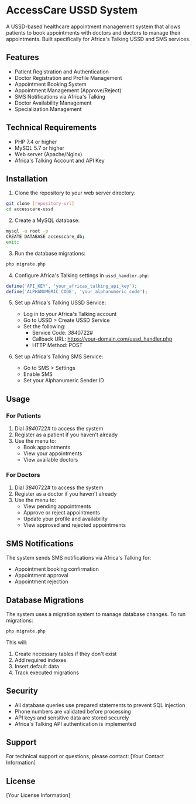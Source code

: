 # AccessCare USSD System

A USSD-based healthcare appointment management system that allows patients to book appointments with doctors and doctors to manage their appointments. Built specifically for Africa's Talking USSD and SMS services.

## Features

- Patient Registration and Authentication
- Doctor Registration and Profile Management
- Appointment Booking System
- Appointment Management (Approve/Reject)
- SMS Notifications via Africa's Talking
- Doctor Availability Management
- Specialization Management

## Technical Requirements

- PHP 7.4 or higher
- MySQL 5.7 or higher
- Web server (Apache/Nginx)
- Africa's Talking Account and API Key

## Installation

1. Clone the repository to your web server directory:
```bash
git clone [repository-url]
cd accesscare-ussd
```

2. Create a MySQL database:
```bash
mysql -u root -p
CREATE DATABASE accesscare_db;
exit;
```

3. Run the database migrations:
```bash
php migrate.php
```

4. Configure Africa's Talking settings in `ussd_handler.php`:
```php
define('API_KEY', 'your_africas_talking_api_key');
define('ALPHANUMERIC_CODE', 'your_alphanumeric_code');
```

5. Set up Africa's Talking USSD Service:
   - Log in to your Africa's Talking account
   - Go to USSD > Create USSD Service
   - Set the following:
     - Service Code: *384*0722#
     - Callback URL: https://your-domain.com/ussd_handler.php
     - HTTP Method: POST

6. Set up Africa's Talking SMS Service:
   - Go to SMS > Settings
   - Enable SMS
   - Set your Alphanumeric Sender ID

## Usage

### For Patients

1. Dial *384*0722# to access the system
2. Register as a patient if you haven't already
3. Use the menu to:
   - Book appointments
   - View your appointments
   - View available doctors

### For Doctors

1. Dial *384*0722# to access the system
2. Register as a doctor if you haven't already
3. Use the menu to:
   - View pending appointments
   - Approve or reject appointments
   - Update your profile and availability
   - View approved and rejected appointments

## SMS Notifications

The system sends SMS notifications via Africa's Talking for:
- Appointment booking confirmation
- Appointment approval
- Appointment rejection

## Database Migrations

The system uses a migration system to manage database changes. To run migrations:

```bash
php migrate.php
```

This will:
1. Create necessary tables if they don't exist
2. Add required indexes
3. Insert default data
4. Track executed migrations

## Security

- All database queries use prepared statements to prevent SQL injection
- Phone numbers are validated before processing
- API keys and sensitive data are stored securely
- Africa's Talking API authentication is implemented

## Support

For technical support or questions, please contact:
[Your Contact Information]

## License

[Your License Information] 